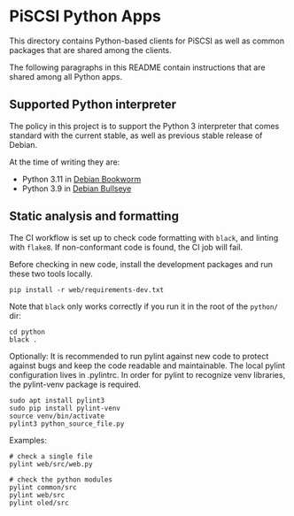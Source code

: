 # PiSCSI Python Apps 

This directory contains Python-based clients for PiSCSI as well as common 
packages that are shared among the clients. 

The following paragraphs in this README contain instructions that are shared 
among all Python apps.

## Supported Python interpreter

The policy in this project is to support the Python 3 interpreter that comes 
standard with the current stable, as well as previous stable release of Debian.

At the time of writing they are:
- Python 3.11 in [Debian Bookworm](https://packages.debian.org/bookworm/python3)
- Python 3.9 in [Debian Bullseye](https://packages.debian.org/bullseye/python3)

## Static analysis and formatting

The CI workflow is set up to check code formatting with `black`,
and linting with `flake8`. If non-conformant code is found, the CI job
will fail.

Before checking in new code, install the development packages and run
these two tools locally.

```
pip install -r web/requirements-dev.txt
```

Note that `black` only works correctly if you run it in the root of the
`python/` dir:

```
cd python
black .
```

Optionally: It is recommended to run pylint against new code to protect against bugs
and keep the code readable and maintainable.
The local pylint configuration lives in .pylintrc.
In order for pylint to recognize venv libraries, the pylint-venv package is required.

```
sudo apt install pylint3
sudo pip install pylint-venv
source venv/bin/activate
pylint3 python_source_file.py
```

Examples:
```
# check a single file
pylint web/src/web.py

# check the python modules
pylint common/src
pylint web/src
pylint oled/src
```
